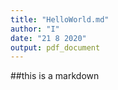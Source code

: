 ```yaml
---
title: "HelloWorld.md"
author: "I"
date: "21 8 2020"
output: pdf_document
---
```

##this is a markdown 


